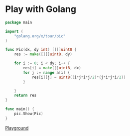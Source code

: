 # Play with Golang


```go
package main

import (
	"golang.org/x/tour/pic"
)

func Pic(dx, dy int) [][]uint8 {
	res := make([][]uint8, dy)

	for i := 0; i < dy; i++ {
		res[i] = make([]uint8, dx)
		for j := range a[i] {
			res[i][j] = uint8((i*j*i*j/2)*(j*i*j*i/2))
		}

	}
	return res
}

func main() {
	pic.Show(Pic)
}
```
[Playground](https://go.dev/play/p/4yOqNoZbp_7)
